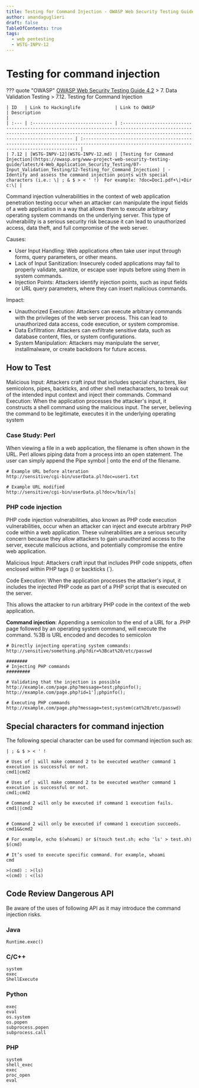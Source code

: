 ```yaml
---
title: Testing for Command Injection - OWASP Web Security Testing Guide 
author: amandaguglieri
draft: false
TableOfContents: true
tags:
  - web pentesting
  - WSTG-INPV-12
---
```

# Testing for command injection

??? quote "OWASP"
	[OWASP Web Security Testing Guide 4.2](index.md) > 7. Data Validation Testing > 7.12. Testing for Command Injection

	| ID   | Link to Hackinglife             | Link to OWASP                                                                                                                                                                                    | Description                                                                                                                                 |
	| :--- | :------------------------------ | :----------------------------------------------------------------------------------------------------------------------------------------------------------------------------------------------- | :------------------------------------------------------------------------------------------------------------------------------------------ |
	| 7.12 | [WSTG-INPV-12](WSTG-INPV-12.md) | [Testing for Command Injection](https://owasp.org/www-project-web-security-testing-guide/latest/4-Web_Application_Security_Testing/07-Input_Validation_Testing/12-Testing_for_Command_Injection) | - Identify and assess the command injection points with special characters (i.e.: \| ; & $ > < ' !)  For example: ?doc=Doc1.pdf+\|+Dir c:\| |


Command injection vulnerabilities in the context of web application penetration testing occur when an attacker can manipulate the input fields of a web application in a way that allows them to execute arbitrary operating system commands on the underlying server. This type of vulnerability is a serious security risk because it can lead to unauthorized access, data theft, and full compromise of the web server.

Causes:

- User Input Handling: Web applications often take user input through forms, query parameters, or other means. 
- Lack of Input Sanitization: Insecurely coded applications may fail to properly validate, sanitize, or escape user inputs before using them in system commands.
- Injection Points: Attackers identify injection points, such as input fields or URL query parameters, where they can insert malicious commands.

Impact:

- Unauthorized Execution: Attackers can execute arbitrary commands with the privileges of the web server process. This can lead to unauthorized data access, code execution, or system compromise.
- Data Exfiltration: Attackers can exfiltrate sensitive data, such as database content, files, or system configurations.
- System Manipulation: Attackers may manipulate the server, installmalware, or create backdoors for future access.

## How to Test 

Malicious Input: Attackers craft input that includes special characters, like semicolons, pipes, backticks, and other shell metacharacters, to break out of the intended input context and inject their commands. Command Execution: When the application processes the attacker's input, it constructs a shell command using the malicious input.  The server, believing the command to be legitimate, executes it in the underlying operating system


### Case Study: Perl

When viewing a file in a web application, the filename is often shown in the URL. Perl allows piping data from a process into an open statement. The user can simply append the Pipe symbol | onto the end of the filename.

```
# Example URL before alteration
http://sensitive/cgi-bin/userData.pl?doc=user1.txt 

# Example URL modified
http://sensitive/cgi-bin/userData.pl?doc=/bin/ls|
```

### PHP code injection

PHP code injection vulnerabilities, also known as PHP code execution vulnerabilities, occur when an attacker can inject and execute arbitrary PHP code within a web  application. These vulnerabilities are a serious security concern because they allow attackers to gain unauthorized access to the server, execute malicious actions, and potentially compromise the entire web application.


Malicious Input: Attackers craft input that includes PHP code snippets, often enclosed within PHP tags (<?php ... ?>) or backticks (\`). 

Code Execution: When the application processes the attacker's input, it includes the injected PHP code as part of a PHP script that is executed on the server.

This allows the attacker to run arbitrary PHP code in the context of the web application. 

**Command injection**: Appending a semicolon to the end of a URL for a .PHP page followed by an operating system command, will execute the command. %3B is URL encoded and decodes to semicolon 

```
# Directly injecting operating system commands:
http://sensitive/something.php?dir=%3Bcat%20/etc/passwd

########
# Injecting PHP commands
#########

# Validating that the injection is possible
http://example.com/page.php?message=test;phpinfo();
http://example.com/page.php?id=1'];phpinfo();

# Executing PHP commands
http://example.com/page.php?message=test;system(cat%20/etc/passwd)
```



## Special characters for command injection

The following special character can be used for command injection such as:

```
| ; & $ > < ' ! 
```

```
# Uses of | will make command 2 to be executed weather command 1 execution is successful or not.
cmd1|cmd2

# Uses of ; will make command 2 to be executed weather command 1 execution is successful or not.
cmd1;cmd2

# Command 2 will only be executed if command 1 execution fails. 
cmd1||cmd2


# Command 2 will only be executed if command 1 execution succeeds. 
cmd1&&cmd2

# For example, echo $(whoami) or $(touch test.sh; echo 'ls' > test.sh)
$(cmd)

# It’s used to execute specific command. For example, whoami 
cmd

>(cmd) : >(ls) 
<(cmd) : <(ls)
```

## Code Review Dangerous API 

Be aware of the uses of following API as it may introduce the command injection risks. 

### Java

```
Runtime.exec()
```

### C/C++ 

```
system 
exec 
ShellExecute
```

### Python 

```
exec
eval
os.system
os.popen
subprocess.popen
subprocess.call
```

### PHP

```
system
shell_exec 
exec
proc_open 
eval
```

